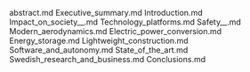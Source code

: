 abstract.md
Executive_summary.md
Introduction.md
Impact_on_society__.md
Technology_platforms.md
Safety__.md
Modern_aerodynamics.md
Electric_power_conversion.md
Energy_storage.md
Lightweight_construction.md
Software_and_autonomy.md
State_of_the_art.md
Swedish_research_and_business.md
Conclusions.md